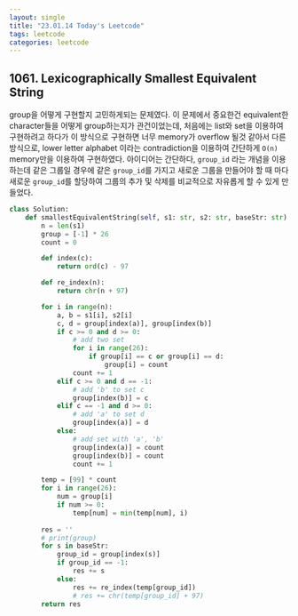 ```yaml
---
layout: single
title: "23.01.14 Today's Leetcode"
tags: leetcode
categories: leetcode
---
```


## 1061. Lexicographically Smallest Equivalent String

group을 어떻게 구현할지 고민하게되는 문제였다. 이 문제에서 중요한건 equivalent한 character들을 어떻게 group하는지가 관건이었는데,
처음에는 list와 set을 이용하여 구현하려고 하다가 이 방식으로 구현하면 너무 memory가 overflow 될것 같아서 다른 방식으로, lower letter
alphabet 이라는 contradiction을 이용하여 간단하게 `O(n)` memory만을 이용하여 구현하였다.
아이디어는 간단하다, `group_id` 라는 개념을 이용하는데 같은 그룹일 경우에 같은 `group_id`를 가지고 새로운 그룹을 만들어야 할 때 마다
새로운 `group_id`를 할당하여 그룹의 추가 및 삭제를 비교적으로 자유롭게 할 수 있게 만들었다.

```python
class Solution:
    def smallestEquivalentString(self, s1: str, s2: str, baseStr: str) -> str:
        n = len(s1)
        group = [-1] * 26
        count = 0

        def index(c):
            return ord(c) - 97

        def re_index(n):
            return chr(n + 97)

        for i in range(n):
            a, b = s1[i], s2[i]
            c, d = group[index(a)], group[index(b)]
            if c >= 0 and d >= 0:
                # add two set 
                for i in range(26):
                    if group[i] == c or group[i] == d:
                        group[i] = count
                count += 1
            elif c >= 0 and d == -1:
                # add 'b' to set c
                group[index(b)] = c
            elif c == -1 and d >= 0:
                # add 'a' to set d
                group[index(a)] = d
            else:
                # add set with 'a', 'b'
                group[index(a)] = count
                group[index(b)] = count
                count += 1

        temp = [99] * count
        for i in range(26):
            num = group[i]
            if num >= 0:
                temp[num] = min(temp[num], i)
        
        res = ''
        # print(group)
        for s in baseStr:
            group_id = group[index(s)]
            if group_id == -1:
                res += s
            else:
                res += re_index(temp[group_id])
                # res += chr(temp[group_id] + 97)
        return res
        
```
